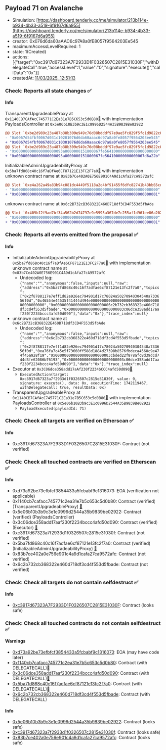 ## Payload 71 on Avalanche

- Simulation: [https://dashboard.tenderly.co/me/simulator/213b114e-b934-4b33-a519-6f9167d6a955](https://dashboard.tenderly.co/me/simulator/213b114e-b934-4b33-a519-6f9167d6a955)
- creator: 0x076d6da60aAAC6c97A8a0fE8057f9564203Ee545
- maximumAccessLevelRequired: 1
- state: 1(Created)
- actions: [{"target":"0xc3917d67323A7F2933D1F0326507C2815E31030F","withDelegateCall":true,"accessLevel":1,"value":"0","signature":"execute()","callData":"0x"}]
- createdAt: [11/03/2025, 12:51:13](https://snowtrace.io/tx/0x5d8ff8c59989f249ac85e72d9ffaefc3a1ffd23f229e819e31ce4c6efb58819c)

### Check: Reports all state changes :white_check_mark:

#### Info


TransparentUpgradeableProxy at `0x1140CB7CAfAcC745771C2Ea31e7B5C653c5d0B80`[:ghost:](https://github.com/bgd-labs/aave-address-book "GovernanceV3Avalanche.PAYLOADS_CONTROLLER") with implementation PayloadsController at `0x5e06b10B3b9c3E1c0996D2544A35B9839Be02922`
```diff
@@ Slot `0xbe2d989c23a487b38b309e949c76d08bdddf97e9ae5fc829f5fc1d9822c0dd19` @@
- "0x0067d54fbf0067d031c10201076d6da60aaac6c97a8a0fe8057f9564203ee545"
+ "0x0067d54fbf0067d031c10301076d6da60aaac6c97a8a0fe8057f9564203ee545"
@@ Slot `0xbe2d989c23a487b38b309e949c76d08bdddf97e9ae5fc829f5fc1d9822c0dd1a` @@
- "0x000000000000000000093a8000000151800067fe564100000000000000000000"
+ "0x000000000000000000093a8000000151800067fe564100000000000067d6a22b"
```

InitializableAdminUpgradeabilityProxy at `0x5ba7fd868c40c16f7aDfAe6CF87121E13FC2F7a0`[:ghost:](https://github.com/bgd-labs/aave-address-book "AaveV2Avalanche.COLLECTOR, AaveV3Avalanche.COLLECTOR") with implementation unknown contract name at `0x83b7Ce402A0E756E901C4A9d1cAfa27cA9572afC`
```diff
@@ Slot `0xe4a262a49a83b94c081dc4449f5118a2c4bf91455f6dfc82741b43bb65cd3ec5` @@
- "0x0000000000000000000000000000000000000000000000000000000000000000"
+ "0x0000000000000000000000000000000000000000000000000000000000000001"
```

unknown contract name at `0x6c2B732cB368322E460D718df3CD4F553d5fbAde`
```diff
@@ Slot `0x409b12f9ad7bf34a562b2d74797c9e5995a367de7c255af1d961ee86a2023167` @@
- "0x0000000000000000000000000000000000000000000000000000000000000000"
+ "0x0000000000000000000000000000000000000000000000000000000000000001"
```


### Check: Reports all events emitted from the proposal :white_check_mark:

#### Info

- InitializableAdminUpgradeabilityProxy at `0x5ba7fd868c40c16f7aDfAe6CF87121E13FC2F7a0`[:ghost:](https://github.com/bgd-labs/aave-address-book "AaveV2Avalanche.COLLECTOR, AaveV3Avalanche.COLLECTOR") with implementation unknown contract name at `0x83b7Ce402A0E756E901C4A9d1cAfa27cA9572afC`
  - Undecoded log: `{"name":"","anonymous":false,"inputs":null,"raw":{"address":"0x5ba7fd868c40c16f7adfae6cf87121e13fc2f7a0","topics":["0x2f8788117e7eff1d82e926ec794901d17c78024a50270940304540a733656f0d","0x46554e44535f41444d494e000000000000000000000000000000000000000000","0x0000000000000000000000006c2b732cb368322e460d718df3cd4f553d5fbade","0x0000000000000000000000003c06dce358add17aaf230f2234bccc4afd50d090"],"data":"0x"},"trace_index":null}`
- unknown contract name at `0x6c2B732cB368322E460D718df3CD4F553d5fbAde`
  - Undecoded log: `{"name":"","anonymous":false,"inputs":null,"raw":{"address":"0x6c2b732cb368322e460d718df3cd4f553d5fbade","topics":["0x2f8788117e7eff1d82e926ec794901d17c78024a50270940304540a733656f0d","0xa76fa7c45e5f73660ff588d1884d27398b8576fbdeca4568c9e474f45a928f19","0x0000000000000000000000003cbded22f878afc8d39dcd744d3fe62086b76193","0x0000000000000000000000003c06dce358add17aaf230f2234bccc4afd50d090"],"data":"0x"},"trace_index":null}`
- Executor at `0x3C06dce358add17aAf230f2234bCCC4afd50d090`[:ghost:](https://github.com/bgd-labs/aave-address-book "AaveV2Avalanche.POOL_ADMIN, AaveV3Avalanche.ACL_ADMIN, GovernanceV3Avalanche.EXECUTOR_LVL_1")
  - `ExecutedAction(target: 0xc3917d67323a7f2933d1f0326507c2815e31030f, value: 0, signature: execute(), data: 0x, executionTime: 1742119467, withDelegatecall: true, resultData: 0x)`
- TransparentUpgradeableProxy at `0x1140CB7CAfAcC745771C2Ea31e7B5C653c5d0B80`[:ghost:](https://github.com/bgd-labs/aave-address-book "GovernanceV3Avalanche.PAYLOADS_CONTROLLER") with implementation PayloadsController at `0x5e06b10B3b9c3E1c0996D2544A35B9839Be02922`
  - `PayloadExecuted(payloadId: 71)`

### Check: Check all targets are verified on Etherscan :white_check_mark:

#### Info

- 0xc3917d67323A7F2933D1F0326507C2815E31030F: Contract (not verified) 

### Check: Check all touched contracts are verified on Etherscan :white_check_mark:

#### Info

- 0xd73a92be73efbfcf3854433a5fcbabf9c1316073: EOA (verification not applicable)
- 0x1140cb7cafacc745771c2ea31e7b5c653c5d0b80: Contract (verified) (TransparentUpgradeableProxy) [:ghost:](https://github.com/bgd-labs/aave-address-book "GovernanceV3Avalanche.PAYLOADS_CONTROLLER")
- 0x5e06b10b3b9c3e1c0996d2544a35b9839be02922: Contract (verified) (PayloadsController) 
- 0x3c06dce358add17aaf230f2234bccc4afd50d090: Contract (verified) (Executor) [:ghost:](https://github.com/bgd-labs/aave-address-book "AaveV2Avalanche.POOL_ADMIN, AaveV3Avalanche.ACL_ADMIN, GovernanceV3Avalanche.EXECUTOR_LVL_1")
- 0xc3917d67323a7f2933d1f0326507c2815e31030f: Contract (not verified) 
- 0x5ba7fd868c40c16f7adfae6cf87121e13fc2f7a0: Contract (verified) (InitializableAdminUpgradeabilityProxy) [:ghost:](https://github.com/bgd-labs/aave-address-book "AaveV2Avalanche.COLLECTOR, AaveV3Avalanche.COLLECTOR")
- 0x83b7ce402a0e756e901c4a9d1cafa27ca9572afc: Contract (not verified) 
- 0x6c2b732cb368322e460d718df3cd4f553d5fbade: Contract (not verified) 

### Check: Check all targets do not contain selfdestruct :white_check_mark:

#### Info

- [0xc3917d67323A7F2933D1F0326507C2815E31030F](https://snowtrace.io/address/0xc3917d67323A7F2933D1F0326507C2815E31030F): Contract (looks safe)

### Check: Check all touched contracts do not contain selfdestruct :white_check_mark:

#### Warnings

- [0xd73a92be73efbfcf3854433a5fcbabf9c1316073](https://snowtrace.io/address/0xd73a92be73efbfcf3854433a5fcbabf9c1316073): EOA (may have code later)
- [0x1140cb7cafacc745771c2ea31e7b5c653c5d0b80](https://snowtrace.io/address/0x1140cb7cafacc745771c2ea31e7b5c653c5d0b80): Contract (with DELEGATECALL)[:ghost:](https://github.com/bgd-labs/aave-address-book "GovernanceV3Avalanche.PAYLOADS_CONTROLLER")
- [0x3c06dce358add17aaf230f2234bccc4afd50d090](https://snowtrace.io/address/0x3c06dce358add17aaf230f2234bccc4afd50d090): Contract (with DELEGATECALL)[:ghost:](https://github.com/bgd-labs/aave-address-book "AaveV2Avalanche.POOL_ADMIN, AaveV3Avalanche.ACL_ADMIN, GovernanceV3Avalanche.EXECUTOR_LVL_1")
- [0x5ba7fd868c40c16f7adfae6cf87121e13fc2f7a0](https://snowtrace.io/address/0x5ba7fd868c40c16f7adfae6cf87121e13fc2f7a0): Contract (with DELEGATECALL)[:ghost:](https://github.com/bgd-labs/aave-address-book "AaveV2Avalanche.COLLECTOR, AaveV3Avalanche.COLLECTOR")
- [0x6c2b732cb368322e460d718df3cd4f553d5fbade](https://snowtrace.io/address/0x6c2b732cb368322e460d718df3cd4f553d5fbade): Contract (with DELEGATECALL)

#### Info

- [0x5e06b10b3b9c3e1c0996d2544a35b9839be02922](https://snowtrace.io/address/0x5e06b10b3b9c3e1c0996d2544a35b9839be02922): Contract (looks safe)
- [0xc3917d67323a7f2933d1f0326507c2815e31030f](https://snowtrace.io/address/0xc3917d67323a7f2933d1f0326507c2815e31030f): Contract (looks safe)
- [0x83b7ce402a0e756e901c4a9d1cafa27ca9572afc](https://snowtrace.io/address/0x83b7ce402a0e756e901c4a9d1cafa27ca9572afc): Contract (looks safe)

